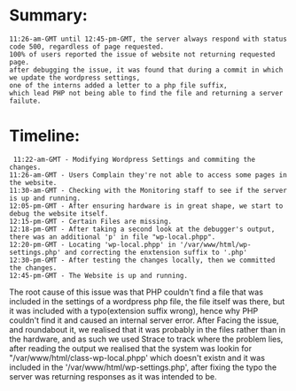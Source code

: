 # Summary:
	11:26-am-GMT until 12:45-pm-GMT, the server always respond with status code 500, regardless of page requested. 
	100% of users reported the issue of website not returning requested page.
	after debugging the issue, it was found that during a commit in which we update the wordpress settings, 
 	one of the interns added a letter to a php file suffix, 
	which lead PHP not being able to find the file and returning a server failute.
	
# Timeline:
	 11:22-am-GMT - Modifying Wordpress Settings and commiting the changes.
	11:26-am-GMT - Users Complain they're not able to access some pages in the website.
	11:30-am-GMT - Checking with the Monitoring staff to see if the server is up and running.
	12:05-pm-GMT - After ensuring hardware is in great shape, we start to debug the website itself.
	12:15-pm-GMT - Certain Files are missing.
	12:18-pm-GMT - After taking a second look at the debugger's output, there was an additional 'p' in file "wp-local.phpp".
	12:20-pm-GMT - Locating 'wp-local.phpp' in '/var/www/html/wp-settings.php' and correcting the enxtension suffix to '.php'
	12:30-pm-GMT - After testing the changes locally, then we committed the changes.
	12:45-pm-GMT - The Website is up and running.

The root cause of this issue was that PHP couldn't find a file that was included in the settings of a wordpress php file, the file itself was there, but it was included with a typo(extension suffix wrong), hence why PHP couldn't find it and caused an internal server error.
After Facing the issue, and roundabout it, we realised that it was probably in the files rather than in the hardware, and as such we used Strace to track where the problem lies, after reading the output we realised that the system was lookin for "/var/www/html/class-wp-local.phpp' which doesn't existn and it was included in the '/var/www/html/wp-settings.php', after fixing the typo the server was returning responses as it was intended to be.

